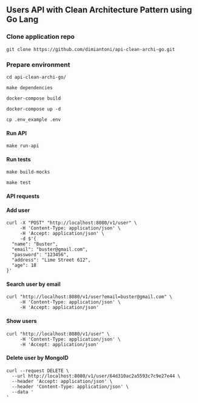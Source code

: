 
## Users API with Clean Architecture Pattern using Go Lang

### Clone application repo

```
git clone https://github.com/dimiantoni/api-clean-archi-go.git
```

### Prepare environment

```
cd api-clean-archi-go/
```

```
make dependencies
```

```
docker-compose build
```

```
docker-compose up -d
```

```
cp .env_example .env
```

#### Run API

```
make run-api
```

#### Run tests

```
make build-mocks
```

```
make test
```

#### API requests

#### Add user

```
curl -X "POST" "http://localhost:8080/v1/user" \
     -H 'Content-Type: application/json' \
     -H 'Accept: application/json' \
     -d $'{
  "name": "Buster",
  "email": "buster@gmail.com",
  "password": "123456",
  "address": "Lime Street 612",
  "age": 18
}'

```
#### Search user by email

```
curl "http://localhost:8080/v1/user?email=buster@gmail.com" \
     -H 'Content-Type: application/json' \
     -H 'Accept: application/json'
```

#### Show users

```
curl "http://localhost:8080/v1/user" \
     -H 'Content-Type: application/json' \
     -H 'Accept: application/json'
```

#### Delete user by MongoID

```
curl --request DELETE \
  --url http://localhost:8080/v1/user/64d310ac2a5593c7c9e27e44 \
  --header 'Accept: application/json' \
  --header 'Content-Type: application/json' \
  --data '
'
```